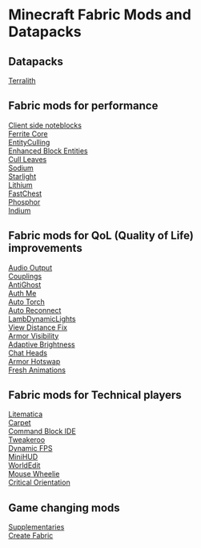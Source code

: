 # Minecraft Fabric Mods and Datapacks

## Datapacks
[Terralith](https://www.curseforge.com/minecraft/mc-mods/terralith)

## Fabric mods for performance
[Client side noteblocks](https://www.curseforge.com/minecraft/mc-mods/client-side-noteblocks) \
[Ferrite Core](https://modrinth.com/mod/ferrite-core) \
[EntityCulling](https://www.curseforge.com/minecraft/mc-mods/entityculling) \
[Enhanced Block Entities](https://www.curseforge.com/minecraft/mc-mods/enhanced-block-entities) \
[Cull Leaves](https://github.com/TeamMidnightDust/CullLeaves) \
[Sodium](https://www.curseforge.com/minecraft/mc-mods/sodium) \
[Starlight](https://github.com/PaperMC/Starlight) \
[Lithium](https://www.curseforge.com/minecraft/mc-mods/lithium) \
[FastChest](https://www.curseforge.com/minecraft/mc-mods/fastchest) \
[Phosphor](https://www.curseforge.com/minecraft/mc-mods/phosphor) \
[Indium](https://www.curseforge.com/minecraft/mc-mods/indium)

## Fabric mods for QoL (Quality of Life) improvements
[Audio Output](https://www.curseforge.com/minecraft/mc-mods/audio-output) \
[Couplings](https://www.curseforge.com/minecraft/mc-mods/couplings) \
[AntiGhost](https://www.curseforge.com/minecraft/mc-mods/antighost) \
[Auth Me](https://www.curseforge.com/minecraft/mc-mods/auth-me) \
[Auto Torch](https://www.curseforge.com/minecraft/mc-mods/auto-torch) \
[Auto Reconnect](https://www.curseforge.com/minecraft/mc-mods/autoreconnect) \
[LambDynamicLights](https://www.curseforge.com/minecraft/mc-mods/lambdynamiclights) \
[View Distance Fix](https://github.com/henkelmax/view-distance-fix) \
[Armor Visibility](https://www.curseforge.com/minecraft/mc-mods/armor-visibility) \
[Adaptive Brightness](https://www.curseforge.com/minecraft/mc-mods/adaptive-brightness) \
[Chat Heads](https://www.curseforge.com/minecraft/mc-mods/chat-heads) \
[Armor Hotswap](https://www.curseforge.com/minecraft/mc-mods/armor-hotswap) \
[Fresh Animations](https://www.curseforge.com/minecraft/texture-packs/fresh-animations)

## Fabric mods for Technical players
[Litematica](https://www.curseforge.com/minecraft/mc-mods/litematica) \
[Carpet](https://www.curseforge.com/minecraft/mc-mods/carpet) \
[Command Block IDE](https://www.curseforge.com/minecraft/mc-mods/command-block-ide) \
[Tweakeroo](https://www.curseforge.com/minecraft/mc-mods/tweakeroo) \
[Dynamic FPS](https://www.curseforge.com/minecraft/mc-mods/dynamic-fps) \
[MiniHUD](https://www.curseforge.com/minecraft/mc-mods/minihud) \
[WorldEdit](https://www.curseforge.com/minecraft/mc-mods/worldedit) \
[Mouse Wheelie](https://www.curseforge.com/minecraft/mc-mods/mouse-wheelie) \
[Critical Orientation](https://www.curseforge.com/minecraft/mc-mods/critical-orientation)

## Game changing mods
[Supplementaries](https://www.curseforge.com/minecraft/mc-mods/supplementaries) \
[Create Fabric](https://www.curseforge.com/minecraft/mc-mods/create-fabric)
